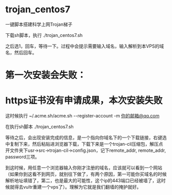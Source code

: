# trojan_centos7

一键脚本搭建科学上网Trojan梯子

下载sh脚本，执行
./trojan_centos7.sh

之后选1，回车，等待一下。过程中会提示需要输入域名，输入解析到本VPS的域名，然后回车。


第一次安装会失败：
================================
https证书没有申请成果，本次安装失败
================================

这时候执行
~/.acme.sh/acme.sh --register-account -m 你的邮箱@qq.com

在执行sh脚本
./trojan_centos7.sh

等待之后，会出现安装完成的信息，是一个指向你域名下的一个下载链接，右键选中复制下来，然后粘贴进浏览器下载，下载下来是一个trojan-cil压缩包，解压点开文件夹下usr->src->trojan-cil->config.json，记下remote_addr, remote_addr, password三项。

到这时候，用任意一个浏览器输入你刚才注册的域名，应该就可以看到一个网站（如果你到这看不到网页，就别往下做了，有两个原因，第一可能你买域名的时候解析地址填错了，第二，也是最大的可能性，这个ip的443端口已经被墙了，这时候就得去vultr重建一个vps了）。理解为它就是我们翻墙的掩护就好。

